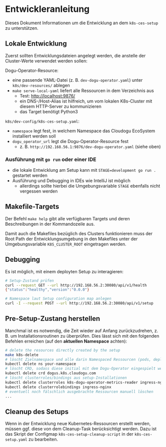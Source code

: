 # Entwickleranleitung

Dieses Dokument Informationen um die Entwicklung an dem `k8s-ces-setup` zu unterstützen.

## Lokale Entwicklung

Zuerst sollten Entwicklungsdateien angelegt werden, die anstelle der Cluster-Werte verwendet werden sollen:

Dogu-Operator-Resource:
- eine passende YAML-Datei (z. B. `dev-dogu-operator.yaml`) unter `k8s/dev-resources/` ablegen
- `make serve-local-yaml` liefert alle Ressourcen in dem Verzeichnis aus
  - Test: [http://localhost:9876/](http://localhost:9876/)
  - ein DNS-/Host-Alias ist hilfreich, um vom lokalen K8s-Cluster mit diesem HTTP-Server zu kommunizieren 
  - das Target benötigt Python3

`k8s/dev-config/k8s-ces-setup.yaml`:
- `namespace` legt fest, in welchem Namespace das Cloudogu EcoSystem installiert werden soll
- `dogu_operator_url` legt die Dogu-Operator-Resource fest
  - z. B. `http://192.168.56.1:9876/dev-dogu-operator.yaml` (siehe oben)

### Ausführung mit `go run` oder einer IDE

- die lokale Entwicklung am Setup kann mit `STAGE=development go run .` gestartet werden
- Ausführung und Debugging in IDEs wie IntelliJ ist möglich
  - allerdings sollte hierbei die Umgebungsvariable `STAGE` ebenfalls nicht vergessen werden

## Makefile-Targets

Der Befehl `make help` gibt alle verfügbaren Targets und deren Beschreibungen in der Kommandozeile aus.

Damit auch die Makefiles bezüglich des Clusters funktionieren muss der Root Path der Entwicklungsumgebung in den 
Makefiles unter der Umgebungsvariable `K8S_CLUSTER_ROOT` eingetragen werden.

## Debugging

Es ist möglich, mit einem deployten Setup zu interagieren:

```bash
# Setup-Zustand prüfen
curl --request GET --url http://192.168.56.2:30080/api/v1/health
{"status":"healthy","version":"0.0.0"}

# Namespace laut Setup configuration map anlegen
curl -I --request POST --url http://192.168.56.2:30080/api/v1/setup
```

## Pre-Setup-Zustang herstellen

Manchmal ist es notwendig, die Zeit wieder auf Anfang zurückzudrehen, z. B. um Installationsroutinen zu überprüfen. Dies lässt sich mit den folgenden Befehlen erreichen (auf den **aktuellen Namespace** achten):

```bash
# delete the resources directly created by the setup
make k8s-delete
# löscht Zielnamespace und alle darin Namespaced Ressourcen (pods, deployments, secrets, usw.)
kubectl delete ns your-namespace
# löscht CRD, sodass diese initial mit dem Dogu-Operator eingespielt werden kann
kubectl delete crd dogus.k8s.cloudogu.com
# löscht clusterroles/bindings aus setup-Installationen
kubectl delete clusterroles k8s-dogu-operator-metrics-reader ingress-nginx
kubectl delete clusterrolebindings ingress-nginx
# eventuell noch fälschlich ausgebrachte Ressourcen manuell löschen
...
```

## Cleanup des Setups

Wenn in der Entwicklung neue Kubernetes-Ressourcen erstellt werden, müssen ggf. diese von dem Cleanup-Task berücksichtigt werden.
Dazu ist das Skript der Configmap `k8s-ces-setup-cleanup-script` in der `k8s-ces-setup.yaml` zu bearbeiten.
